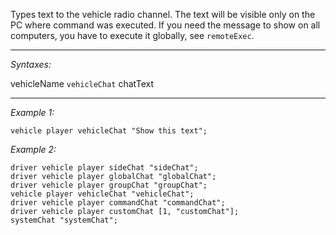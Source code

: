 Types text to the vehicle radio channel. The text will be visible only on the PC where command was executed. If you need the message to show on all computers, you have to execute it globally, see `remoteExec`.


---
*Syntaxes:*

vehicleName `vehicleChat` chatText

---
*Example 1:*

```sqf
vehicle player vehicleChat "Show this text";
```

*Example 2:*

```sqf
driver vehicle player sideChat "sideChat";
driver vehicle player globalChat "globalChat";
driver vehicle player groupChat "groupChat";
vehicle player vehicleChat "vehicleChat";
driver vehicle player commandChat "commandChat";
driver vehicle player customChat [1, "customChat"];
systemChat "systemChat";
```